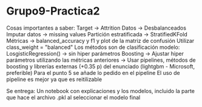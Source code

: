 # Grupo9-Practica2
Cosas importantes a saber:
  Target -> Attrition
  Datos -> Desbalanceados
  Imputar datos -> missing values
  Partición estratificada -> StratifiedKFold
  Métricas -> balanced_accuracy y f1 y plot de la matriz de confusión
  Utilizar class_weight = "balanced"
  Los métodos son de clasificación
  modelo:
    LosgisticRegression() -> sin hiper parámetros
    Boosting -> Ajustar hiper parámetros utilizando las métricas anteriores
      -> Usar pipelines, métodos de boosting y librerías externas (+0.35 p) del enunciado (lightgbm - Microsoft, preferible)
    Para el punto 5 se añade lo pedido en el pipeline
    El uso de pipeline es mejor ya que es reitilizable
  
Se entrega:
  Un notebook con explicaciones y los modelos, incluido la parte que hace el archivo .pkl al seleccionar el modelo final

